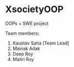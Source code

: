 # XsocietyOOP
OOPs + SWE project

Team members:
1. Kaustav Saha [Team Lead]
2. Mainak Adak
3. Deep Roy
4. Maitri Roy